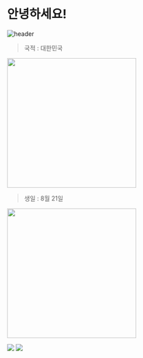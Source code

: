 # 안녕하세요!

![header](https://capsule-render.vercel.app/api?type=waving&color=auto&height=300&section=header&text=강민기&fontSize=90)

> 국적 : 대한민국

<img src="https://th.bing.com/th/id/OIP.HLUBShv2kwSmHqmJIJKUHAHaE8?w=246&h=180&c=7&r=0&o=5&pid=1.7g%2Fimage%2F5739%2F2022%2F11%2F18%2F0000028094_002_20221118160203570.jpg&type=sc960_832" width=300>

> 생일 : 8월 21일

<img src="https://th.bing.com/th/id/OIP.BJBwNYE9bQnFVereTAerygHaE7?w=245&h=180&c=7&r=0&o=5&pid=1.7%2Fimage%2F5739%2F2022%2F11%2F18%2F0000028094_002_20221118160203570.jpg&type=sc960_832" width=300>

<img src="https://img.shields.io/badge/Unity-FFFFFF?style=for-the-badge&logo=Unity&logoColor=black"> <img src="https://img.shields.io/badge/C-A8B9CC?style=for-the-badge&logo=C&logoColor=black">
